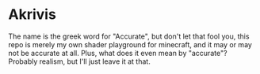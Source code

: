 # Akrivis
The name is the greek word for "Accurate", but don't let that fool you, this repo is merely my own shader playground for minecraft, and it may or may not be accurate at all.
Plus, what does it even mean by "accurate"? Probably realism, but I'll just leave it at that.
